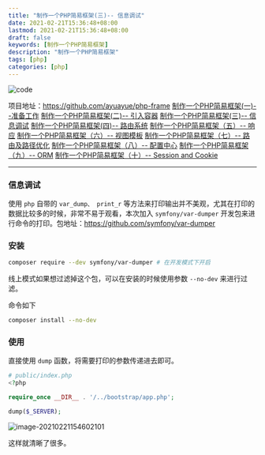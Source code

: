 ```yaml
---
title: "制作一个PHP简易框架(三)-- 信息调试"
date: 2021-02-21T15:36:48+08:00
lastmod: 2021-02-21T15:36:48+08:00
draft: false
keywords: [制作一个PHP简易框架]
description: "制作一个PHP简易框架"
tags: [php]
categories: [php]
---
```


![code](https://images.pexels.com/photos/270557/pexels-photo-270557.jpeg?auto=compress&cs=tinysrgb&dpr=2&w=500)

项目地址：https://github.com/ayuayue/php-frame
[制作一个PHP简易框架(一)--准备工作](https://www.caoayu.xyz/post/php-frame01)
[制作一个PHP简易框架(二)-- 引入容器](https://www.caoayu.xyz/post/php-frame02)
[制作一个PHP简易框架(三)-- 信息调试](https://www.caoayu.xyz/post/php-frame03)
[制作一个PHP简易框架(四)-- 路由系统](https://www.caoayu.xyz/post/php-frame04)
[制作一个PHP简易框架（五）-- 响应](https://www.caoayu.xyz/post/php-frame05)
[制作一个PHP简易框架（六）-- 视图模板](https://www.caoayu.xyz/post/php-frame06)
[制作一个PHP简易框架（七）-- 路由及路径优化](https://www.caoayu.xyz/post/php-frame07)
[制作一个PHP简易框架（八）-- 配置中心](https://www.caoayu.xyz/post/php-frame08)
[制作一个PHP简易框架（九）-- ORM](https://www.caoayu.xyz/post/php-frame09)
[制作一个PHP简易框架（十）-- Session and Cookie](https://www.caoayu.xyz/post/php-frame10)

----

### 信息调试

使用 `php` 自带的 `var_dump、 print_r` 等方法来打印输出并不美观，尤其在打印的数据比较多的时候，非常不易于观看，本次加入 `symfony/var-dumper` 开发包来进行命令的打印。包地址：https://github.com/symfony/var-dumper

### 安装

```bash
composer require --dev symfony/var-dumper # 在开发模式下开启
```

线上模式如果想过滤掉这个包，可以在安装的时候使用参数 `--no-dev` 来进行过滤。

命令如下

```bash
composer install --no-dev
```

### 使用

直接使用 `dump` 函数，将需要打印的参数传递进去即可。

```php
# public/index.php
<?php

require_once __DIR__ . '/../bootstrap/app.php';

dump($_SERVER);
```

![image-20210221154602101](https://cdn.jsdelivr.net/gh/ayuayue/cdn/img/image-20210221154602101.png)

这样就清晰了很多。